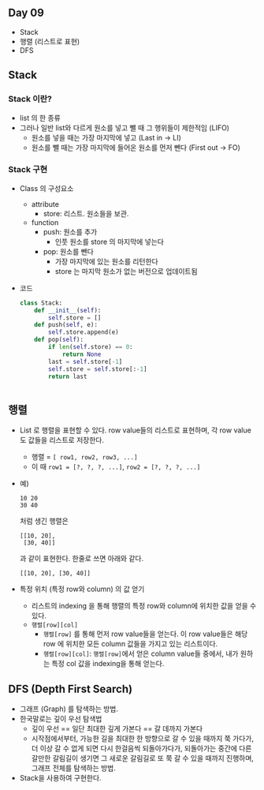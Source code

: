 ## Day 09

- Stack
- 행렬 (리스트로 표현)
- DFS

## Stack

### Stack 이란?
- list 의 한 종류
- 그러나 일반 list와 다르게 원소를 넣고 뺄 때 그 행위들이 제한적임 (LIFO)
    - 원소를 넣을 때는 가장 마지막에 넣고 (Last in -> LI) 
    - 원소를 뺄 때는 가장 마지막에 들어온 원소를 먼저 뺀다 (First out -> FO) 

### Stack 구현
- Class 의 구성요소
    - attribute
        - store: 리스트. 원소들을 보관.
    - function
        - push: 원소를 추가
          - 인풋 원소를 store 의 마지막에 넣는다
        - pop: 원소를 뺀다
          - 가장 마지막에 있는 원소를 리턴한다
          - store 는 마지막 원소가 없는 버전으로 업데이트됨
    
- 코드

    ```python
    class Stack:
        def __init__(self):
            self.store = []
        def push(self, e):
            self.store.append(e)
        def pop(self):
            if len(self.store) == 0:
                return None
            last = self.store[-1]
            self.store = self.store[:-1]
            return last



## 행렬

- List 로 행렬을 표현할 수 있다. row value들의 리스트로 표현하며, 각 row value 도 값들을 리스트로 저장한다.

  - 행렬 = `[ row1, row2, row3, ...]`
  - 이 때 `row1 = [?, ?, ?, ...]`, `row2 = [?, ?, ?, ...]`

- 예)

  ```
  10 20
  30 40
  ```

  처럼 생긴 행렬은

  ```
  [[10, 20],
   [30, 40]]
  ```

  과 같이 표현한다. 한줄로 쓰면 아래와 같다.

  ```
  [[10, 20], [30, 40]]
  ```

- 특정 위치 (특정 row와 column) 의 값 얻기

  - 리스트의 indexing 을 통해 행렬의 특정 row와 column에 위치한 값을 얻을 수 있다.
  - `행렬[row][col]`
    - `행렬[row]` 를 통해 먼저 row value들을 얻는다. 이 row value들은 해당 row 에 위치한 모든 column 값들을 가지고 있는 리스트이다.
    - `행렬[row][col]`: `행렬[row]`에서 얻은 column value들 중에서, 내가 원하는 특정 col 값을 indexing을 통해 얻는다.

## DFS (Depth First Search)

- 그래프 (Graph) 를 탐색하는 방법.
- 한국말로는 깊이 우선 탐색법
  - 깊이 우선 == 일단 최대한 깊게 가본다 == 갈 데까지 가본다
  - 시작점에서부터, 가능한 길을 최대한 한 방향으로 갈 수 있을 때까지 쭉 가다가, 더 이상 갈 수 없게 되면 다시 한걸음씩 되돌아가다가, 되돌아가는 중간에 다른 갈만한 갈림길이 생기면 그 새로운 갈림길로 또 쭉 갈 수 있을 때까지 진행하며, 그래프 전체를 탐색하는 방법.
- Stack을 사용하여 구현한다.